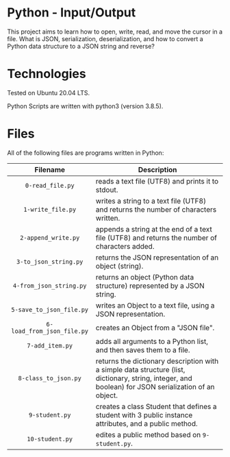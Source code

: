 # Python - Input/Output

This project aims to learn how to open, write, read, and move the cursor in a file. What is JSON, serialization, deserialization, and how to convert a Python data structure to a JSON string and reverse?

# Technologies

Tested on Ubuntu 20.04 LTS.

Python Scripts are written with python3 (version 3.8.5).

# Files

All of the following files are programs written in Python:

| Filename                   | Description
|:--------------------------:| ------------------------------------------------------------------------------------------------ 
| `0-read_file.py`           | reads a text file (UTF8) and prints it to stdout.
| `1-write_file.py`          | writes a string to a text file (UTF8) and returns the number of characters written.
| `2-append_write.py`        | appends a string at the end of a text file (UTF8) and returns the number of characters added.
| `3-to_json_string.py`      | returns the JSON representation of an object (string).
| `4-from_json_string.py`    | returns an object (Python data structure) represented by a JSON string.
| `5-save_to_json_file.py`   | writes an Object to a text file, using a JSON representation.
| `6-load_from_json_file.py` | creates an Object from a "JSON file".
| `7-add_item.py`            | adds all arguments to a Python list, and then saves them to a file.
| `8-class_to_json.py`       | returns the dictionary description with a simple data structure (list, dictionary, string, integer, and boolean) for JSON serialization of an object.
| `9-student.py`             | creates a class Student that defines a student with 3 public instance attributes, and a public method.
| `10-student.py`            | edites a public method based on `9-student.py`.
